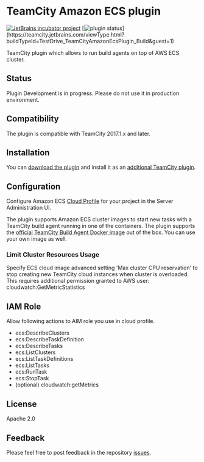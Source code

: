 # TeamCity Amazon ECS plugin
[![JetBrains incubator project](http://jb.gg/badges/incubator.svg)](https://plugins.jetbrains.com/plugin/10067-amazon-ecs-support) 
[![plugin status]( 
https://teamcity.jetbrains.com/app/rest/builds/buildType:(id:TestDrive_TeamCityAmazonEcsPlugin_Build)/statusIcon.svg)](https://teamcity.jetbrains.com/viewType.html?buildTypeId=TestDrive_TeamCityAmazonEcsPlugin_Build&guest=1)

TeamCity plugin which allows to run build agents on top of AWS ECS cluster.

## Status

Plugin Development is in progress. Please do not use it in production environment.

## Compatibility

The plugin is compatible with TeamCity 2017.1.x and later.

## Installation

You can [download the plugin](https://teamcity.jetbrains.com/guestAuth/app/rest/builds/buildType:TestDrive_TeamCityAmazonEcsPlugin_Build,tags:release/artifacts/content/aws-ecs.zip) and install it as an [additional TeamCity plugin](https://confluence.jetbrains.com/display/TCDL/Installing+Additional+Plugins).

## Configuration

Configure Amazon ECS [Cloud Profile](https://confluence.jetbrains.com/display/TCD10/Agent+Cloud+Profile#AgentCloudProfile-ConfiguringCloudProfile) for your project in the Server Administration UI.

The plugin supports Amazon ECS cluster images to start new tasks with a TeamCity build agent running in one of the containers. The plugin supports the [official TeamCity Build Agent Docker image](https://hub.docker.com/r/jetbrains/teamcity-agent) out of the box. You can use your own image as well.

### Limit Cluster Resources Usage
Specify ECS cloud image advanced setting 'Max cluster CPU reservation' to stop creating new TeamCity cloud instances when cluster is overloaded. This requires additional permission granted to AWS user: cloudwatch:GetMetricStatistics 

## IAM Role

Allow following actions to AIM role you use in cloud profile.
- ecs:DescribeClusters
- ecs:DescribeTaskDefinition
- ecs:DescribeTasks
- ecs:ListClusters
- ecs:ListTaskDefinitions
- ecs:ListTasks
- ecs:RunTask
- ecs:StopTask
- (optional) cloudwatch:getMetrics

## License

Apache 2.0

## Feedback

Please feel free to post feedback in the repository [issues](https://github.com/ekoshkin/teamcity-amazon-ecs-plugin/issues).
